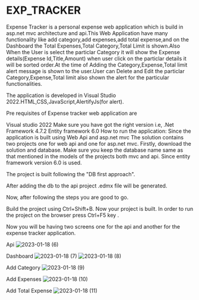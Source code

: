 # EXP_TRACKER

Expense Tracker is a personal expense web application which is build in asp.net mvc architecture and api.This Web Application have many functionality like add category,add expenses,add total expense,and on the Dashboard the Total Expenses,Total Category,Total Limit is shown.Also When the User is select the particlar Category it will show the Expense details(Expense Id,Title,Amount) when user click on the particlar details it will be sorted order.At the time of Adding the Category,Expense,Total limit alert message is shown to the user.User can Delete and Edit the particlar Category,Expense,Total limit also shown the alert for the particular functionalities.

The application is developed in Visual Studio 2022.HTML,CSS,JavaScript,AlertifyJs(for alert).
      
Pre requisites of Expense tracker web application are
 
Visual studio 2022 Make sure you have got the right version i.e, .Net Framework 4.7.2 Entity framework 6.0 How to run the application: Since the application is built using Web Api and asp.net mvc The solution contains two projects one for web api and one for asp.net mvc. Firstly, download the solution and database. Make sure you keep the database name same as that mentioned in the models of the projects both mvc and api. Since entity framework version 6.0 is used.

The project is built following the "DB first approach".

After adding the db to the api project .edmx file will be generated.

Now, after following the steps you are good to go.

Build the project using Ctrl+Shift+B. Now your project is built. In order to run the project on the browser press Ctrl+F5 key .

Now you will be having two screens one for the api and another for the expense tracker application.

Api
![2023-01-18 (6)](https://user-images.githubusercontent.com/117190391/213196047-d9b32d86-4d1b-4ce7-8932-c2d9d7d7625d.png)

Dashboard
![2023-01-18 (7)](https://user-images.githubusercontent.com/117190391/213196196-cf2f7dee-b5b4-46e4-94bc-8439934fae4c.png)
![2023-01-18 (8)](https://user-images.githubusercontent.com/117190391/213196242-e151e121-23bf-4bee-b7c1-a97d9814fbc6.png)

Add Category
![2023-01-18 (9)](https://user-images.githubusercontent.com/117190391/213196648-26ebf8c3-9ef7-4470-ac28-1263c2208f7e.png)

Add Expenses
![2023-01-18 (10)](https://user-images.githubusercontent.com/117190391/213196704-976c6ace-0efc-4471-b6c6-fa8e00783f34.png)

Add Total Expense
![2023-01-18 (11)](https://user-images.githubusercontent.com/117190391/213196777-a7a72124-e491-494b-bab6-6a04a7d27ff5.png)

